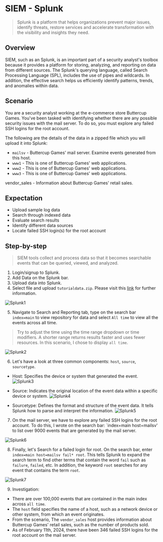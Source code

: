 # SIEM - Splunk 
> Splunk is a platform that helps organizations prevent major issues, identify threats, restore services and accelerate transformation with the visibility and insights they need.

## Overview 
SIEM, such as an Splunk, is an important part of a security analyst's toolbox because it provides a platform for storing, analyzing, and reporting on data from different sources. The Splunk's querying language, called Search Processing Language (SPL), includes the use of pipes and wildcards. In addition, the effective search helps us efficiently identify patterns, trends, and anomalies within data. 

## Scenario 
You are a security analyst working at the e-commerce store Buttercup Games. You've been tasked with identifying whether there are any possible security issues with the mail server. To do so, you must explore any failed SSH logins for the root account.  

The following are the details of the data in a zipped file which you will upload it into Splunk: 
* `mailsv` - Buttercup Games' mail server. Examine events generated from this host.
* `www1` - This is one of Buttercup Games' web applications.
* `www2` - This is one of Buttercup Games' web applications.
* `www3` - This is one of Buttercup Games' web applications.

vendor_sales - Information about Buttercup Games' retail sales.
## Expectation
* Upload sample log data
* Search through indexed data
* Evaluate search results
* Identify different data sources
* Locate failed SSH login(s) for the root account

## Step-by-step
> SIEM tools collect and process data so that it becomes searchable events that can be queried, viewed, and analyzed.
1. Login/signup to Splunk.
2. Add Data on the Splunk bar. 
3. Upload data into Splunk.
4. Select file and upload `tutorialdata.zip`. Please visit this [link](https://drive.google.com/file/d/1nDz_DZB4ADbD4tvaDa54_l1FoT_jtVy4/view) for further information. 
   
![Splunk1](https://github.com/user-attachments/assets/8f832823-ee65-4a64-8eff-6225ad57a43c)

5. Navigate to Search and Reporting tab, type on the search bar `index=main` to view repository for data and select `All time` to view all the events across all time. 
> Try to adjust the time using the time range dropdown or time modifiers. A shorter range returns results faster and uses fewer resources. In this scenario, I chose to display `all time`. 
   
![Splunk2](https://github.com/user-attachments/assets/e8f04fa8-4613-43fd-8837-e23f9842cbdf)

6. Let's have a look at three common components: `host`, `source`, `sourcetype`.
* Host: Specifies the device or system that generated the event.
![Splunk3](https://github.com/user-attachments/assets/dbb3928a-3fec-4017-af2c-7eb2b5e3dc6c)

* Source: Indicates the original location of the event data within a specific device or system.
![Splunk4](https://github.com/user-attachments/assets/5b52de7e-b4c7-48c0-99e8-75f366d9f919)

* Sourcetype: Defines the format and structure of the event data. It tells Splunk how to parse and interpret the information.
![Splunk5](https://github.com/user-attachments/assets/361b543d-386a-4c0c-99bf-d92304dec895)

7. On the mail server, we have to explore any failed SSH logins for the root account. To do this, I wrote on the search bar: `index=main host=mailsv' to list over 9000 events that are generated by the mail server. 
   
![Splunk6](https://github.com/user-attachments/assets/dbea3a32-0d86-467c-9a30-1159ae55c817)

8. Finally, let's Search for a failed login for root. On the search bar, enter `index=main host=mailsv fail* root`. This tells Splunik to expand the search term to find other terms that contain the word `fail` such as `failure`, `failed`, etc. In addition, the keyword `root` searches for any event that contains the term `root`.  
   
![Splunk7](https://github.com/user-attachments/assets/d67cd784-6319-49f4-a9f7-83aa74baddbc)

9. Investigation:
* There are over 100,000 events that are contained in the main index across `all time`.
* The `host` field specifies the name of a host, such as a network device or other system, from which an event originates.
* From the scenario, The `vendor_sales` host provides information about Buttercup Games' retail sales, such as the number of products sold.
* As of February 11th, 2024, there have been 346 failed SSH logins for the root account on the mail server.

